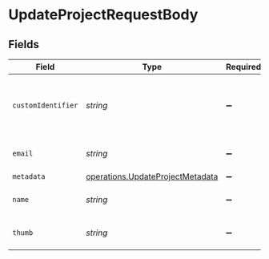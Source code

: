 # UpdateProjectRequestBody


## Fields

| Field                                                                                | Type                                                                                 | Required                                                                             | Description                                                                          | Example                                                                              |
| ------------------------------------------------------------------------------------ | ------------------------------------------------------------------------------------ | ------------------------------------------------------------------------------------ | ------------------------------------------------------------------------------------ | ------------------------------------------------------------------------------------ |
| `customIdentifier`                                                                   | *string*                                                                             | :heavy_minus_sign:                                                                   | N/A                                                                                  | The Custom Identifier of the customer in the organization                            |
| `email`                                                                              | *string*                                                                             | :heavy_minus_sign:                                                                   | N/A                                                                                  | The Email of the customer.                                                           |
| `metadata`                                                                           | [operations.UpdateProjectMetadata](../../models/operations/updateprojectmetadata.md) | :heavy_minus_sign:                                                                   | N/A                                                                                  |                                                                                      |
| `name`                                                                               | *string*                                                                             | :heavy_minus_sign:                                                                   | N/A                                                                                  | The Name of the customer.                                                            |
| `thumb`                                                                              | *string*                                                                             | :heavy_minus_sign:                                                                   | N/A                                                                                  | The Avatar of the customer.                                                          |